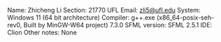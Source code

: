 Name: Zhicheng Li
Section: 21770
UFL Email: zli5@ufl.edu
System: Windows 11 (64 bit architecture)
Compiler: g++.exe (x86_64-posix-seh-rev0, Built by MinGW-W64 project) 7.3.0
SFML version: SFML 2.5.1
IDE: Clion
Other notes: None